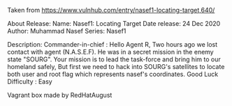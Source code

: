 Taken from https://www.vulnhub.com/entry/nasef1-locating-target,640/ 

About Release:
    Name: Nasef1: Locating Target
    Date release: 24 Dec 2020
    Author: Muhammad Nasef
    Series: Nasef1

Description:
    Commander-in-chief : Hello Agent R, Two hours ago we lost contact with agent (N.A.S.E.F). He was in a secret mission in the enemy state "SOURG". Your mission is to lead the task-force and bring him to our homeland safely, But first we need to hack into SOURG's satellites to locate both user and root flag which represents nasef's coordinates. Good Luck
    Difficulty : Easy

Vagrant box made by RedHatAugust
